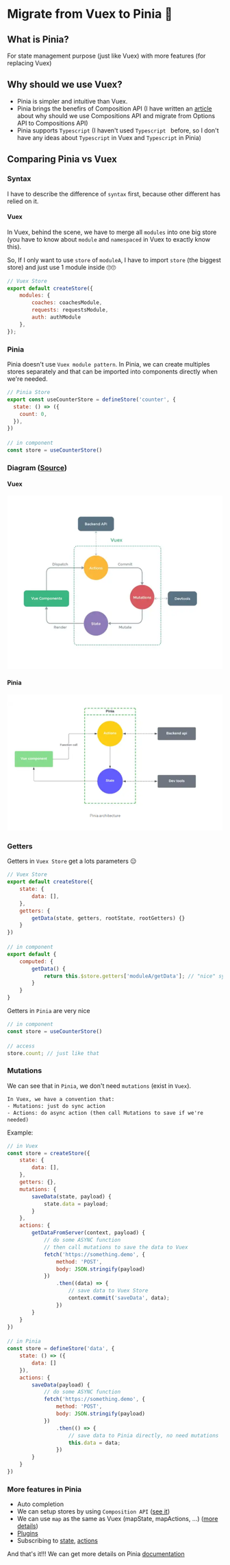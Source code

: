 # Migrate from Vuex to Pinia 🍍

##  What is Pinia?

For state management purpose (just like Vuex) with more features (for replacing Vuex)

## Why should we use Vuex?

- Pinia is simpler and intuitive than Vuex.
- Pinia brings the benefirs of Composition API (I have written an [article](https://github.com/vuquangpham/compositions-api-vuejs) about why should we use Compositions API and migrate from Options API to Compositions API)
- Pinia supports `Typescript` (I haven't used `Typescript ` before, so I don't have any ideas about `Typescript` in Vuex and `Typescript` in Pinia)

## Comparing Pinia vs Vuex

### Syntax

I have to describe the difference of `syntax` first, because other different has relied on it.

#### Vuex

In Vuex, behind the scene, we have to merge all `modules` into one big store (you have to know about `module` and `namespaced` in Vuex to exactly know this).

So, If I only want to use `store` of `moduleA`, I have to import `store` (the biggest store) and just use 1 module inside 🙄🙄

```javascript
// Vuex Store
export default createStore({
    modules: {
        coaches: coachesModule,
        requests: requestsModule,
        auth: authModule
    },
});
```

### Pinia

Pinia doesn't use `Vuex module pattern`. In Pinia, we can create multiples stores separately and that can be imported into components directly when we're needed.

```javascript
// Pinia Store
export const useCounterStore = defineStore('counter', {
  state: () => ({
    count: 0,
  }),
})

// in component
const store = useCounterStore()
```

### Diagram ([Source](https://betterprogramming.pub/testing-pinia-is-vuex-out-43e0531824f5))

#### Vuex

![img.png](images/img.png)

#### Pinia

![img_1.png](images/img_1.png)

### Getters

Getters in `Vuex Store` get a lots parameters 😑

````javascript
// Vuex Store
export default createStore({
    state: {
        data: [],
    },
    getters: {
        getData(state, getters, rootState, rootGetters) {}
    }
})

// in component
export default {
    computed: {
        getData() {
            return this.$store.getters['moduleA/getData']; // "nice" syntax
        }
    }
}
````

Getters in `Pinia` are very nice

```javascript
// in component
const store = useCounterStore()

// access
store.count; // just like that

```

### Mutations

We can see that in `Pinia`, we don't need `mutations` (exist in `Vuex`).

```
In Vuex, we have a convention that: 
- Mutations: just do sync action
- Actions: do async action (then call Mutations to save if we're needed) 
```

Example:

```javascript
// in Vuex
const store = createStore({
    state: {
        data: [],
    },
    getters: {},
    mutations: {
        saveData(state, payload) {
            state.data = payload;
        }
    },
    actions: {
        getDataFromServer(context, payload) {
            // do some ASYNC function
            // then call mutations to save the data to Vuex
            fetch('https://something.demo', {
                method: 'POST',
                body: JSON.stringify(payload)
            })
                .then((data) => {
                    // save data to Vuex Store
                    context.commit('saveData', data);
                })
        }
    }
})

// in Pinia
const store = defineStore('data', {
    state: () => ({
        data: []
    }),
    actions: {
        saveData(payload) {
            // do some ASYNC function
            fetch('https://something.demo', {
                method: 'POST',
                body: JSON.stringify(payload)
            })
                .then(() => {
                    // save data to Pinia directly, no need mutations
                    this.data = data;
                })
        }
    }
})
```

### More features in Pinia

- Auto completion
- We can setup stores by using `Composition API` ([see it](https://pinia.vuejs.org/core-concepts/#setup-stores))
- We can use `map` as the same as Vuex (mapState, mapActions, ...) ([more details](https://pinia.vuejs.org/core-concepts/))
- [Plugins](https://pinia.vuejs.org/core-concepts/plugins.html) 
- Subscribing to [state](https://pinia.vuejs.org/core-concepts/state.html#subscribing-to-the-state), [actions](https://pinia.vuejs.org/core-concepts/actions.html#subscribing-to-actions)

And that's it!!! We can get more details on Pinia [documentation](https://pinia.vuejs.org/)

